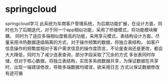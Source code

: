 # springcloud
springcloud学习
此系统为车商客户管理系统，为后期功能扩展，在设计方面，同时也为了后期迭代，对于同一个app相似功能，采用了桥接模式，将功能模块解耦，
同时为了适应多端相似度极高的功能，采用享元模式，表结构设计方面，尽量采用冷热数据逐级隔离的方式，对于操作频繁的数据，将独立表结构，
如客户信息操作的频繁度相对于客户需求信息的操作度而言，不论是查询还是更改，都会大大降低，同时为了减少连表查询，部分字段采取了冗余的方式
多张表同时存储，但对于核心数据，将独立表结构，实现多系统数据共享，为保证数据在共享时，出现一端错误修改，导致多端数据均错误，欲采用日志
方式以保证数据修改有迹可循
